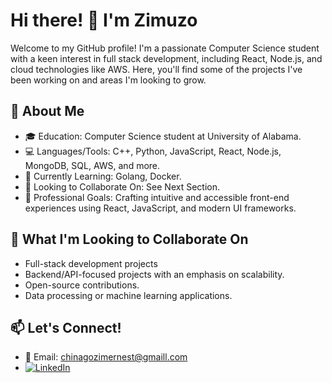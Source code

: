 # Hi there! 👋 I'm Zimuzo
Welcome to my GitHub profile! I'm a passionate Computer Science student with a keen interest in full stack development, including React, Node.js, and cloud technologies like AWS. Here, you'll find some of the projects I've been working on and areas I'm looking to grow.


## 🚀 About Me
 - 🎓 Education: Computer Science student at University of Alabama.
 - 💻 Languages/Tools: C++, Python, JavaScript, React, Node.js, MongoDB, SQL, AWS, and more.
 - 🌱 Currently Learning: Golang, Docker.
 - 👯 Looking to Collaborate On: See Next Section.
 - 💼 Professional Goals: Crafting intuitive and accessible front-end experiences using React, JavaScript, and modern UI frameworks.

## 👯 What I'm Looking to Collaborate On
- Full-stack development projects
- Backend/API-focused projects with an emphasis on scalability.
- Open-source contributions.
- Data processing or machine learning applications.

## 📫 Let's Connect!
- 📧 Email: chinagozimernest@gmaill.com
- [![LinkedIn](https://img.shields.io/badge/LinkedIn-0A66C2?style=for-the-badge&logo=linkedin&logoColor=white)](https://www.linkedin.com/in/zimuzoernesteze)

  




<!---
zimuzoeze/zimuzoeze is a ✨ special ✨ repository because its `README.md` (this file) appears on your GitHub profile.
You can click the Preview link to take a look at your changes.
--->
 
